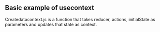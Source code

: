 ## Basic example of usecontext

Createdatacontext.js is a function that takes reducer, actions, initialState as parameters and updates that state as context.